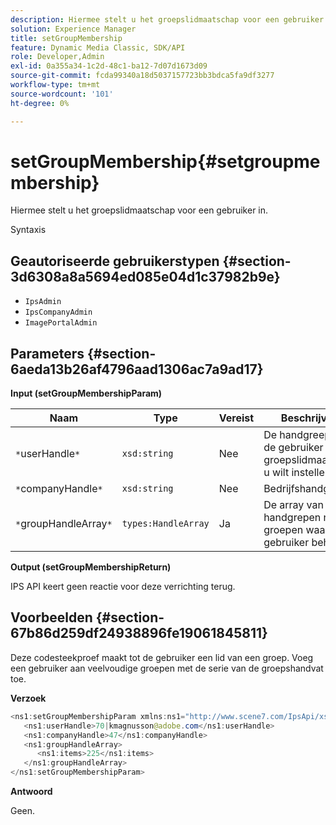 ```yaml
---
description: Hiermee stelt u het groepslidmaatschap voor een gebruiker in.
solution: Experience Manager
title: setGroupMembership
feature: Dynamic Media Classic, SDK/API
role: Developer,Admin
exl-id: 0a355a34-1c2d-48c1-ba12-7d07d1673d09
source-git-commit: fcda99340a18d5037157723bb3bdca5fa9df3277
workflow-type: tm+mt
source-wordcount: '101'
ht-degree: 0%

---
```


# setGroupMembership{#setgroupmembership}

Hiermee stelt u het groepslidmaatschap voor een gebruiker in.

Syntaxis

## Geautoriseerde gebruikerstypen {#section-3d6308a8a5694ed085e04d1c37982b9e}

* `IpsAdmin`
* `IpsCompanyAdmin`
* `ImagePortalAdmin`

## Parameters {#section-6aeda13b26af4796aad1306ac7a9ad17}

**Input (setGroupMembershipParam)**

| Naam | Type | Vereist | Beschrijving |
|---|---|---|---|
| `*`userHandle`*` | `xsd:string` | Nee | De handgreep voor de gebruiker wiens groepslidmaatschap u wilt instellen. |
| `*`companyHandle`*` | `xsd:string` | Nee | Bedrijfshandgreep. |
| `*`groupHandleArray`*` | `types:HandleArray` | Ja | De array van handgrepen naar groepen waartoe de gebruiker behoort. |

**Output (setGroupMembershipReturn)**

IPS API keert geen reactie voor deze verrichting terug.

## Voorbeelden {#section-67b86d259df24938896fe19061845811}

Deze codesteekproef maakt tot de gebruiker een lid van een groep. Voeg een gebruiker aan veelvoudige groepen met de serie van de groepshandvat toe.

**Verzoek**

```java
<ns1:setGroupMembershipParam xmlns:ns1="http://www.scene7.com/IpsApi/xsd">
   <ns1:userHandle>70|kmagnusson@adobe.com</ns1:userHandle>
   <ns1:companyHandle>47</ns1:companyHandle>
   <ns1:groupHandleArray>
      <ns1:items>225</ns1:items>
   </ns1:groupHandleArray>
</ns1:setGroupMembershipParam>
```

**Antwoord**

Geen.
